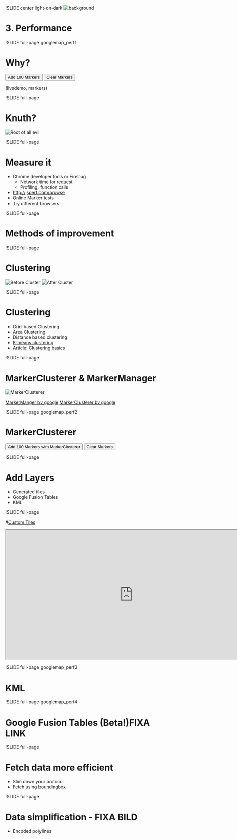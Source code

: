 !SLIDE center light-on-dark
![background](performance.jpg)
# 3. Performance #

<!--
Image cred to:
http://thefixedgear.wordpress.com/
-->

!SLIDE full-page googlemap_perf1

# Why?

<button id="addmarkers">Add 100 Markers</button>
<button id="clearmarkers">Clear Markers</button>
<div class="gmaps">
  <div id="perf1_canvas">
  </div>
</div>

<script>
(function() {

  var zoom = 5;
  var center = new google.maps.LatLng(55, 13);

  var map = new google.maps.Map(document.getElementById('perf1_canvas'), {
    center: center,
    zoom: zoom,
    mapTypeId: google.maps.MapTypeId.ROADMAP
  });

  var markers = [];
  google.maps.event.addListenerOnce(map, 'bounds_changed', function() {
    $('#addmarkers').click(function() {
      var bounds = map.getBounds();
      var southWest = bounds.getSouthWest();
      var northEast = bounds.getNorthEast();
      var lngSpan = northEast.lng() - southWest.lng();
      var latSpan = northEast.lat() - southWest.lat();
      var j = 100;
      while(j--) {
        var point = new google.maps.LatLng(southWest.lat() + latSpan * Math.random(), southWest.lng() + lngSpan * Math.random());
        var marker = new google.maps.Marker({position:point, map:map});
        markers.push(marker);
      }
    });
  });
  $('#clearmarkers').click(function() {
    var i = markers.length;
    while(i--){
      markers[i].setMap(null);
    }
    markers = [];
  });
  $('.googlemap_perf1').bind("showoff:show", function() {
    google.maps.event.trigger(map, 'resize');
    map.setCenter(Gmap.LatLng());
  });
}());
</script>

(livedemo, markers)

!SLIDE full-page

# Knuth?

![Root of all evil](rootevil.jpg)

!SLIDE full-page

# Measure it
 * Chrome developer tools or Firebug
   * Network time for request
   * Profiling, function calls
 * http://jsperf.com/browse
 * Online Marker tests
 * Try different browsers

!SLIDE full-page

# Methods of improvement

!SLIDE full-page

# Clustering
![Before Cluster](uncluster.jpg)
![After Cluster](cluster2.jpg)

!SLIDE full-page

# Clustering
* Grid-based Clustering
* Area Clustering
* Distance based clustering
* [K-means clustering](http://en.wikipedia.org/wiki/K-means_clustering)
* [Article: Clustering basics](http://home.dei.polimi.it/matteucc/Clustering/tutorial_html/)

!SLIDE full-page

# MarkerClusterer & MarkerManager

![MarkerClusterer](markerclusterer.jpg)

[MarkerManger by google](http://google-maps-utility-library-v3.googlecode.com/svn/tags/markermanager/1.0/docs/reference.html)
[MarkerClusterer by google](http://google-maps-utility-library-v3.googlecode.com/svn/trunk/markerclusterer/examples/advanced_example.html)

!SLIDE full-page googlemap_perf2

# MarkerClusterer

<button id="addmarkerscluster">Add 100 Markers with MarkerClusterer</button>
<button id="clearmarkerscluster">Clear Markers</button>
<div class="gmaps">
  <div id="perf2_canvas">
  </div>
</div>

<script>
(function() {

  var zoom = 5;
  var center = new google.maps.LatLng(55, 13);

  var map = new google.maps.Map(document.getElementById('perf2_canvas'), {
    center: center,
    zoom: zoom,
    mapTypeId: google.maps.MapTypeId.ROADMAP
  });


  var markerCluster = new MarkerClusterer(map);
  google.maps.event.addListenerOnce(map, 'bounds_changed', function() {
    $('#addmarkerscluster').click(function() {
      var markers = [];
      var bounds = map.getBounds();
      var southWest = bounds.getSouthWest();
      var northEast = bounds.getNorthEast();
      var lngSpan = northEast.lng() - southWest.lng();
      var latSpan = northEast.lat() - southWest.lat();
      var j = 100;
      while(j--){
        var point = new google.maps.LatLng(southWest.lat() + latSpan * Math.random(), southWest.lng() + lngSpan * Math.random());
        var marker = new google.maps.Marker({'position': point});
        markers.push(marker);
      }
      markerCluster.addMarkers(markers);
      markers = [];
    });
  });
  $('#clearmarkerscluster').click(function() {
    markerCluster.clearMarkers();
  });

  $('.googlemap_perf2').bind("showoff:show", function() {
    google.maps.event.trigger(map, 'resize');
    map.setCenter(Gmap.LatLng());
  });

}());
</script>

!SLIDE full-page

# Add Layers
* Generated tiles
* Google Fusion Tables
* KML

!SLIDE full-page

#[Custom Tiles](http://maps.google.com/help/maps/elections/index.html#fundrace)

<iframe title="Us elections" width="800" height="410"
src="http://maps.google.com/help/maps/elections/index.html#fundrace"
framborder="0"></iframe>

!SLIDE full-page googlemap_perf3

# KML

<div class="gmaps">
  <div id="perf3_canvas">
  </div>
</div>
<script>
(function() {
  var zoom = 5;
  var center = new google.maps.LatLng(55, 13);

  var map = new google.maps.Map(document.getElementById('perf3_canvas'), {
    center: center,
    zoom: zoom,
    mapTypeId: google.maps.MapTypeId.ROADMAP
  });

  var layer = new google.maps.KmlLayer(
      'http://myxa.popdevelop.net/homes.kmz?token=90', {
      preserveViewport: true, suppressInfoWindows:
      true });
  layer.setMap(map);

  $('.googlemap_perf3').bind("showoff:show", function() {
    google.maps.event.trigger(map, 'resize');
    map.setCenter(Gmap.LatLng());
  });

}());
</script>

!SLIDE full-page googlemap_perf4

# Google Fusion Tables (Beta!)FIXA LINK
<div class="gmaps">
  <div id="perf4_canvas">
  </div>
</div>
<script>
(function() {
  var tableid_1 = 628739;
  var tableid_2 = 685404;
  var zoom = 5;
  var center = new google.maps.LatLng(55, 13);

  var map = new google.maps.Map(document.getElementById('perf4_canvas'), {
    center: center,
    zoom: zoom,
    mapTypeId: google.maps.MapTypeId.ROADMAP
  });

  var layer_1 = new google.maps.FusionTablesLayer(tableid_1);
  layer_1.setQuery("SELECT * FROM " + tableid_1);
  layer_1.setMap(map);

  var layer_2 = new google.maps.FusionTablesLayer(tableid_2);
  layer_2.setMap(map);
  $('.googlemap_perf4').bind("showoff:show", function() {
    google.maps.event.trigger(map, 'resize');
    map.setCenter(Gmap.LatLng());
  });
}());
</script>

!SLIDE full-page

# Fetch data more efficient
* Slim down your protocol
* Fetch using boundingbox

<!-- ge ett exempel -->

!SLIDE full-page

# Data simplification - FIXA BILD
* Encoded polylines


